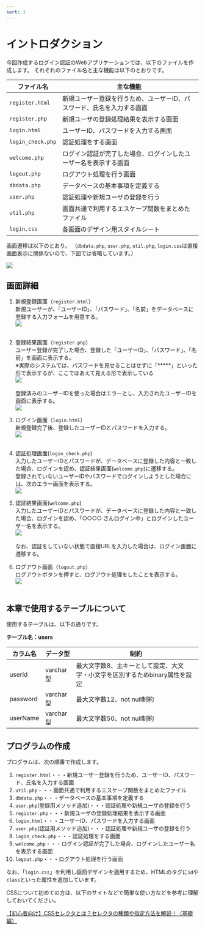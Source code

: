 ```yaml
---
sort: 1
---
```


# イントロダクション

今回作成するログイン認証のWebアプリケーションでは、以下のファイルを作成します。
それぞれのファイル名と主な機能は以下のとおりです。

| ファイル名 | 主な機能 |
| - | - |
|`register.html`|新規ユーザー登録を行うため、ユーザーID、パスワード、氏名を入力する画面|
|`register.php`|新規ユーザの登録処理結果を表示する画面|
|`login.html`|ユーザーID、パスワードを入力する画面|
|`login_check.php`|認証処理をする画面|
|`welcome.php`|ログイン認証が完了した場合、ログインしたユーザー名を表示する画面|
|`logout.php`|ログアウト処理を行う画面|
|`dbdata.php`|データベースの基本事項を定義する|
|`user.php`|認証処理や新規ユーザの登録を行う|
|`util.php`|画面共通で利用するエスケープ関数をまとめたファイル|
|`login.css`|各画面のデザイン用スタイルシート|

画面遷移は以下のとおり。
（`dbdata.php`, `user.php`, `util.php`, `login.css`は直接画面表示に関係ないので、下図では省略しています。）

![](./images/page_transition.png)

## 画面詳細

1. 新規登録画面（`register.html`）<br>
新規ユーザーが、「ユーザーID」、「パスワード」、「名前」をデータベースに登録する入力フォームを用意する。<br>
![](./images/register_html_display.png)<br><br>

1. 登録結果画面（`register.php`）<br>
ユーザー登録が完了した場合、登録した「ユーザーID」、「パスワード」、「名前」を画面に表示する。<br>
※実際のシステムでは、パスワードを見せることはせずに「\*\*\*\*\*」といった形で表示するが、ここではあえて見える形で表示している<br>
![](./images/register_php_display.png)<br><br>
登録済みのユーザーIDを使った場合はエラーとし、入力されたユーザーIDを画面に表示する。<br>
![](./images/register_php_display_error.png)

1. ログイン画面（`login.html`）<br>
新規登録完了後、登録したユーザーIDとパスワードを入力する。<br>
![](./images/login_html_display.png)<br><br>

1. 認証処理画面(`login_check.php`)<br>
入力したユーザーIDとパスワードが、データベースに登録した内容と一致した場合、ログインを認め、認証結果画面(`welcome.php`)に遷移する。<br>
登録されていないユーザーIDやパスワードでログインしようとした場合には、次のエラー画面を表示する。<br>
![](./images/login_php_display_error.png)<br>

1. 認証結果画面(`welcome.php`)<br>
入力したユーザーIDとパスワードが、データベースに登録した内容と一致した場合、ログインを認め、「○○○○ さんログイン中」とログインしたユーザー名を表示する。<br>
![](./images/welcome_php_display.png)<br><br>
なお、認証をしていない状態で直接URLを入力した場合は、ログイン画面に遷移する。<br>

1. ログアウト画面（`logout.php`）<br>
ログアウトボタンを押すと、ログアウト処理をしたことを表示する。<br>
![](./images/logout_php_display.png)<br><br>

## 本章で使用するテーブルについて

使用するテーブルは、以下の通りです。

**テーブル名：users**

| カラム名 | データ型 | 制約 |
| - | - | - |
|userId|varchar型|最大文字数8、主キーとして設定、大文字・小文字を区別するためbinary属性を設定|
|password|varchar型|最大文字数12、not null制約|
|userName|varchar型|最大文字数50、not null制約|

## プログラムの作成

プログラムは、次の順番で作成します。

1. `register.html`・・・新規ユーザー登録を行うため、ユーザーID、パスワード、氏名を入力する画面
1. `util.php`・・・画面共通で利用するエスケープ関数をまとめたファイル
1. `dbdata.php`・・・データベースの基本事項を定義する
1. `user.php`(登録用メソッド追加)・・・認証処理や新規ユーザの登録を行う
1. `register.php`・・・新規ユーザの登録処理結果を表示する画面
1. `login.html`・・・ユーザーID、パスワードを入力する画面
1. `user.php`(認証用メソッド追加)・・・認証処理や新規ユーザの登録を行う
1. `login_check.php`・・・認証処理をする画面
1. `welcome.php`・・・ログイン認証が完了した場合、ログインしたユーザー名を表示する画面
1. `logout.php`・・・ログアウト処理を行う画面

なお、「`login.css`」を利用し画面デザインを適用するため、HTMLのタグに`id`や`class`といった属性を追加しています。

CSSについて初めての方は、以下のサイトなどで簡単な使い方などを参考に理解しておいてください。

[【初心者向け】CSSセレクタとは？セレクタの種類や指定方法を解説！（基礎編）](https://www.asobou.co.jp/blog/web/css-selectors)

